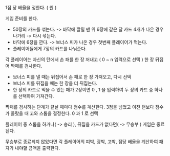 1점 당 배율을 정한다. ( 원 )

게임 준비를 한다.
   - 50장의 카드를 섞는다. -> 바닥에 깔릴 맨 위 6장에 같은 달 카드 4개가 나온 경우 나가리 -> 다시 섞는다.
   - 바닥에 6장을 깐다. -> 보너스 피가 나온 경우 첫번째 플레이어가 먹는다.
   - 플레이어들에게 7장의 카드를 나눠준다.

각 플레이어는 자신의 턴에서 손 패를 한 장 꺼내고 ( 0 ~ n 입력으로 선택 ) 한 장 뒤집어 짝패를 검사한다.
   - 보너스 피를 낼 때는 뒤집어서 손 패로 한 장 가져오고, 다시 선택
   - 보너스 피를 뒤집을 때는 한 장을 더 뒤집는다.
   - 한 장의 카드로 먹을 수 있는 패가 2장이면 0 , 1 을 입력하여 두 장의 카드 중 하나를 선택하여 가져간다.
   
짝패를 검사하는 단계가 끝날 때마다 점수를 계산한다.
3점을 넘었고 이전 턴보다 점수가 올랐을 때 고와 스톱을 결정한다. 0 과 1 로 선택

플레이어 중 스톱을 하거나( -> 승리 ), 뒤집을 카드가 없다면( -> 무승부 ) 게임은 종료된다.

무승부로 종료되지 않았다면 각 플레이어의 피박, 광박, 고박, 점당 배율을 계산하여 패자가 내야할 금액을 출력한다.
